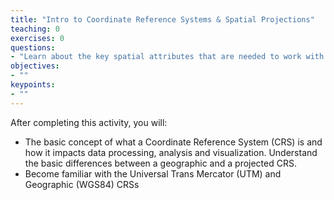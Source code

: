 ```yaml
---
title: "Intro to Coordinate Reference Systems & Spatial Projections"
teaching: 0
exercises: 0
questions:
- "Learn about the key spatial attributes that are needed to work with spatial data including: Coordinate Reference Systems (CRS), Extent and spatial resolution."
objectives:
- ""
keypoints:
- ""
---
```



After completing this activity, you will:

- The basic concept of what a Coordinate Reference System (CRS) is and how it impacts data processing, analysis and visualization.
Understand the basic differences between a geographic and a projected CRS.
- Become familiar with the Universal Trans Mercator (UTM) and Geographic (WGS84) CRSs

